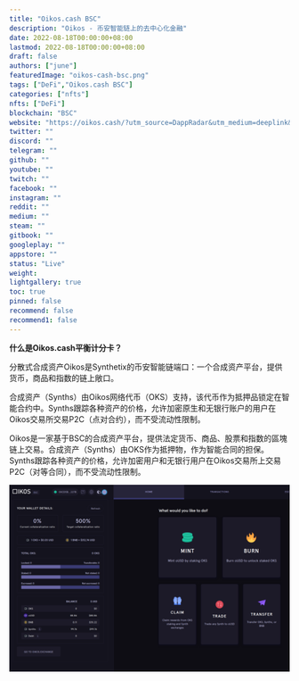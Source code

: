 ```yaml
---
title: "Oikos.cash BSC"
description: "Oikos - 币安智能链上的去中心化金融"
date: 2022-08-18T00:00:00+08:00
lastmod: 2022-08-18T00:00:00+08:00
draft: false
authors: ["june"]
featuredImage: "oikos-cash-bsc.png"
tags: ["DeFi","Oikos.cash BSC"]
categories: ["nfts"]
nfts: ["DeFi"]
blockchain: "BSC"
website: "https://oikos.cash/?utm_source=DappRadar&utm_medium=deeplink&utm_campaign=visit-website"
twitter: ""
discord: ""
telegram: ""
github: ""
youtube: ""
twitch: ""
facebook: ""
instagram: ""
reddit: ""
medium: ""
steam: ""
gitbook: ""
googleplay: ""
appstore: ""
status: "Live"
weight: 
lightgallery: true
toc: true
pinned: false
recommend: false
recommend1: false
---
```


**什么是Oikos.cash平衡计分卡？**

分散式合成资产Oikos是Synthetix的币安智能链端口：一个合成资产平台，提供货币，商品和指数的链上敞口。

合成资产（Synths）由Oikos网络代币（OKS）支持，该代币作为抵押品锁定在智能合约中。Synths跟踪各种资产的价格，允许加密原生和无银行账户的用户在Oikos交易所交易P2C（点对合约），而不受流动性限制。

Oikos是一家基于BSC的合成资产平台，提供法定货币、商品、股票和指数的區塊链上交易。合成资产（Synths）由OKS作为抵押物，作为智能合同的担保。Synths跟踪各种资产的价格，允许加密用户和无银行用户在Oikos交易所上交易P2C（对等合同），而不受流动性限制。

![img](41.png)